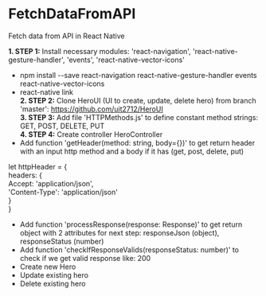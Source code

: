 # FetchDataFromAPI
Fetch data from API in React Native

<b>1. STEP 1:</b> Install necessary modules: 'react-navigation', 'react-native-gesture-handler', 'events',
'react-native-vector-icons'
+ npm install --save react-navigation react-native-gesture-handler events react-native-vector-icons
+ react-native link<br>
<b>2. STEP 2:</b> Clone HeroUI (UI to create, update, delete hero) from branch 'master': https://github.com/uit2712/HeroUI<br>
<b>3. STEP 3:</b> Add file 'HTTPMethods.js' to define constant method strings: GET, POST, DELETE, PUT<br>
<b>4. STEP 4:</b> Create controller HeroController<br>
+ Add function 'getHeader(method: string, body={})' to get return header with an input http method 
and a body if it has (get, post, delete, put)

let httpHeader = {<br>
        headers: {<br>
            Accept: 'application/json',<br>
            'Content-Type': 'application/json'<br>
        }<br>
    }<br>

+ Add function 'processResponse(response: Response)' to get return object with 2 attributes for next step: 
responseJson (object), responseStatus (number)
+ Add function 'checkIfResponseValids(responseStatus: number)' to check if we get valid response 
like: 200
+ Create new Hero
+ Update existing hero
+ Delete existing hero
